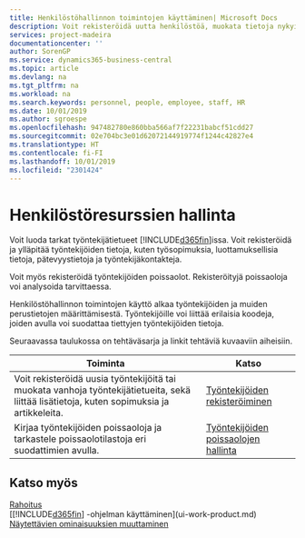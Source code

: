 ```yaml
---
title: Henkilöstöhallinnon toimintojen käyttäminen| Microsoft Docs
description: Voit rekisteröidä uutta henkilöstöä, muokata tietoja nykyisestä henkilöstöstä sekä tallentaa poissaolot ja analysoida niitä.
services: project-madeira
documentationcenter: ''
author: SorenGP
ms.service: dynamics365-business-central
ms.topic: article
ms.devlang: na
ms.tgt_pltfrm: na
ms.workload: na
ms.search.keywords: personnel, people, employee, staff, HR
ms.date: 10/01/2019
ms.author: sgroespe
ms.openlocfilehash: 947482780e860bba566af7f22231babcf51cdd27
ms.sourcegitcommit: 02e704bc3e01d62072144919774f1244c42827e4
ms.translationtype: HT
ms.contentlocale: fi-FI
ms.lasthandoff: 10/01/2019
ms.locfileid: "2301424"
---
```

# <a name="manage-human-resources"></a>Henkilöstöresurssien hallinta
Voit luoda tarkat työntekijätietueet [!INCLUDE[d365fin](includes/d365fin_md.md)]issa. Voit rekisteröidä ja ylläpitää työntekijöiden tietoja, kuten työsopimuksia, luottamuksellisia tietoja, pätevyystietoja ja työntekijäkontakteja.

Voit myös rekisteröidä työntekijöiden poissaolot. Rekisteröityjä poissaoloja voi analysoida tarvittaessa.

Henkilöstöhallinnon toimintojen käyttö alkaa työntekijöiden ja muiden perustietojen määrittämisestä. Työntekijöille voi liittää erilaisia koodeja, joiden avulla voi suodattaa tiettyjen työntekijöiden tietoja.

Seuraavassa taulukossa on tehtäväsarja ja linkit tehtäviä kuvaaviin aiheisiin.

| Toiminta | Katso |
| --- | --- |
| Voit rekisteröidä uusia työntekijöitä tai muokata vanhoja työntekijätietueita, sekä liittää lisätietoja, kuten sopimuksia ja artikkeleita. |[Työntekijöiden rekisteröiminen](hr-how-register-employees.md) |
| Kirjaa työntekijöiden poissaoloja ja tarkastele poissaolotilastoja eri suodattimien avulla. |[Työntekijöiden poissaolojen hallinta](hr-how-manage-absence.md) |

## <a name="see-also"></a>Katso myös
[Rahoitus](finance.md)  
[[!INCLUDE[d365fin](includes/d365fin_md.md)] -ohjelman käyttäminen](ui-work-product.md)  
[Näytettävien ominaisuuksien muuttaminen](ui-experiences.md)        
